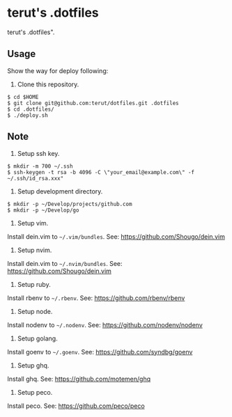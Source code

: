 # terut's .dotfiles
terut's .dotfiles".

## Usage
Show the way for deploy following:
 
1. Clone this repository.
 
```
$ cd $HOME
$ git clone git@github.com:terut/dotfiles.git .dotfiles
$ cd .dotfiles/
$ ./deploy.sh
```

## Note

1. Setup ssh key.

```
$ mkdir -m 700 ~/.ssh
$ ssh-keygen -t rsa -b 4096 -C \"your_email@example.com\" -f ~/.ssh/id_rsa.xxx"
```
1. Setup development directory.

```
$ mkdir -p ~/Develop/projects/github.com
$ mkdir -p ~/Develop/go
```

1. Setup vim.

Install dein.vim to `~/.vim/bundles`.
See: https://github.com/Shougo/dein.vim

1. Setup nvim.

Install dein.vim to `~/.nvim/bundles`.
See: https://github.com/Shougo/dein.vim

1. Setup ruby.

Install rbenv to `~/.rbenv`.
See: https://github.com/rbenv/rbenv

1. Setup node.

Install nodenv to `~/.nodenv`.
See: https://github.com/nodenv/nodenv

1. Setup golang.

Install goenv to `~/.goenv`.
See: https://github.com/syndbg/goenv

1. Setup ghq.

Install ghq.
See: https://github.com/motemen/ghq

1. Setup peco.

Install peco.
See: https://github.com/peco/peco
